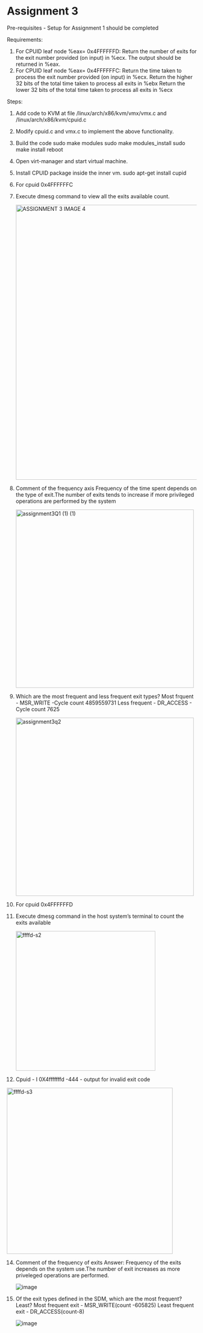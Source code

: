Assignment 3
============

Pre-requisites - Setup for Assignment 1 should be completed <br >

Requirements:
1. For CPUID leaf node %eax= 0x4FFFFFFD:
   Return the number of exits for the exit number provided (on input) in %ecx. The output should be returned in %eax.
2. For CPUID leaf node %eax= 0x4FFFFFFC:
   Return the time taken to process the exit number provided (on input) in %ecx.
   Return the higher 32 bits of the total time taken to process all exits in %ebx
   Return the lower 32 bits of the total time taken to process all exits in %ecx

Steps:
1. Add code to KVM at file /linux/arch/x86/kvm/vmx/vmx.c and /linux/arch/x86/kvm/cpuid.c  
2. Modify cpuid.c and vmx.c to implement the above functionality.
3. Build the code 
   sudo make modules 
   sudo make modules_install 
   sudo make install 
   reboot
4. Open virt-manager and start virtual machine. 
5. Install CPUID package inside the inner vm.
   sudo apt-get install cupid
   
7. For cpuid 0x4FFFFFFC
8. Execute dmesg command to view all the exits available count.

   <img width="728" alt="ASSIGNMENT 3 IMAGE 4" src="https://user-images.githubusercontent.com/15766915/166089541-32df8459-5aa6-4f27-9232-acdbeda55989.png">

9. Comment of the frequency axis
   Frequency of the time spent depends on the type of exit.The number of exits tends to increase if more privileged operations are performed by the system
   
   <img width="472" alt="assignment3Q1 (1) (1)" src="https://user-images.githubusercontent.com/15766915/166089576-8f6f7eaf-28dd-482f-8760-6a28bba9cde0.png">

10. Which are the most frequent and less frequent exit types?
    Most frquent - MSR_WRITE -Cycle count 4859559731
    Less frequent - DR_ACCESS - Cycle count 7625
    
    <img width="472" alt="assignment3q2" src="https://user-images.githubusercontent.com/15766915/166089585-ebab3856-75c2-4ddd-a43d-deb25139244e.png">

11. For cpuid 0x4FFFFFFD
12. Execute dmesg command in the host system’s terminal to count the exits available

    <img width="370" alt="ffffd-s2" src="https://user-images.githubusercontent.com/15766915/166089658-052172d3-8649-4a8e-bd94-c9fdc045602b.png">
13. Cpuid - I 0X4fffffffd -444 - output for invalid exit code 
  
   <img width="440" alt="ffffd-s3" src="https://user-images.githubusercontent.com/15766915/166089665-f7830bec-f0f1-4357-b4c0-576df3940690.png">
   
14. Comment of the frequency of exits Answer: 
    Frequency of the exits depends on the system use.The number of exit increases as more priveleged operations are performed.
    
    ![image](https://user-images.githubusercontent.com/15766915/166089756-3ce2d277-244a-443d-ae8c-cf6cf27da0dc.png)

15. Of the exit types defined in the SDM, which are the most frequent? Least?
    Most frequent exit - MSR_WRITE(count -605825) Least frequent exit - DR_ACCESS(count-8)
    
    ![image](https://user-images.githubusercontent.com/15766915/166089772-71989864-dec4-40c1-82d2-a8045772e415.png)


